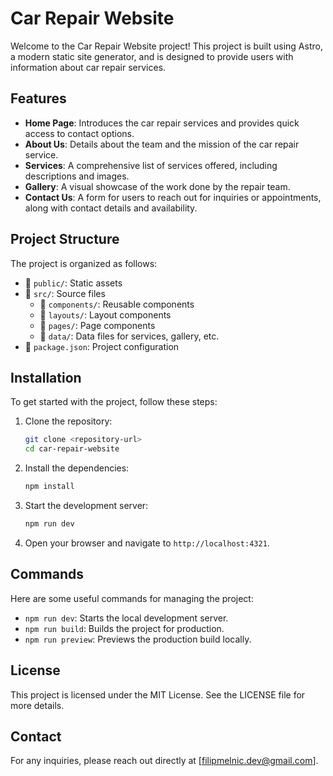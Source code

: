 # Car Repair Website

Welcome to the Car Repair Website project! This project is built using Astro, a modern static site generator, and is designed to provide users with information about car repair services.

## Features

-   **Home Page**: Introduces the car repair services and provides quick access to contact options.
-   **About Us**: Details about the team and the mission of the car repair service.
-   **Services**: A comprehensive list of services offered, including descriptions and images.
-   **Gallery**: A visual showcase of the work done by the repair team.
-   **Contact Us**: A form for users to reach out for inquiries or appointments, along with contact details and availability.

## Project Structure

The project is organized as follows:

-   📂 `public/`: Static assets
-   📂 `src/`: Source files
    -   📂 `components/`: Reusable components
    -   📂 `layouts/`: Layout components
    -   📂 `pages/`: Page components
    -   📂 `data/`: Data files for services, gallery, etc.
-   📄 `package.json`: Project configuration

## Installation

To get started with the project, follow these steps:

1. Clone the repository:

    ```sh
    git clone <repository-url>
    cd car-repair-website
    ```

2. Install the dependencies:

    ```sh
    npm install
    ```

3. Start the development server:

    ```sh
    npm run dev
    ```

4. Open your browser and navigate to `http://localhost:4321`.

## Commands

Here are some useful commands for managing the project:

-   `npm run dev`: Starts the local development server.
-   `npm run build`: Builds the project for production.
-   `npm run preview`: Previews the production build locally.

## License

This project is licensed under the MIT License. See the LICENSE file for more details.

## Contact

For any inquiries, please reach out directly at [filipmelnic.dev@gmail.com].

```

```
